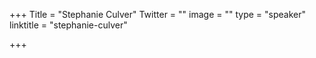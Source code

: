 +++
Title = "Stephanie Culver"
Twitter = ""
image = ""
type = "speaker"
linktitle = "stephanie-culver"

+++



